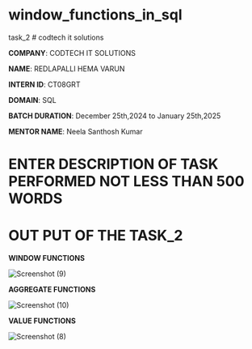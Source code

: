 # window_functions_in_sql
task_2 # codtech it solutions

**COMPANY**: CODTECH IT SOLUTIONS

**NAME**: REDLAPALLI HEMA VARUN

**INTERN ID**: CT08GRT

**DOMAIN**: SQL

**BATCH DURATION**: December 25th,2024 to January 25th,2025

**MENTOR NAME**: Neela Santhosh Kumar

# ENTER DESCRIPTION OF TASK PERFORMED NOT LESS THAN 500 WORDS 

# OUT PUT OF THE TASK_2

**WINDOW FUNCTIONS**

![Screenshot (9)](https://github.com/user-attachments/assets/4615ebb1-3854-4096-8435-9f4988325539)

**AGGREGATE FUNCTIONS**

![Screenshot (10)](https://github.com/user-attachments/assets/3ceac1af-ddfa-4845-9358-9d617d59d08d)


**VALUE FUNCTIONS**

![Screenshot (8)](https://github.com/user-attachments/assets/e2970998-958f-446e-b87d-1ab6b5f25d1d)
